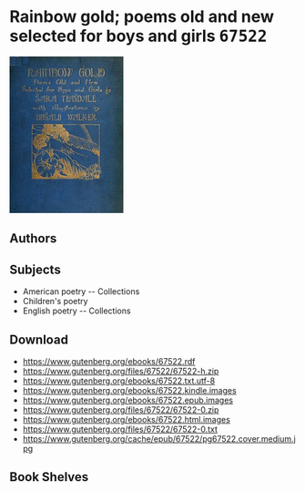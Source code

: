 # Rainbow gold; poems old and new selected for boys and girls <kbd>67522</kbd>

![](./cover.medium.jpg "")

## Authors



## Subjects


 - American poetry -- Collections
 - Children's poetry
 - English poetry -- Collections

## Download


 - https://www.gutenberg.org/ebooks/67522.rdf
 - https://www.gutenberg.org/files/67522/67522-h.zip
 - https://www.gutenberg.org/ebooks/67522.txt.utf-8
 - https://www.gutenberg.org/ebooks/67522.kindle.images
 - https://www.gutenberg.org/ebooks/67522.epub.images
 - https://www.gutenberg.org/files/67522/67522-0.zip
 - https://www.gutenberg.org/ebooks/67522.html.images
 - https://www.gutenberg.org/files/67522/67522-0.txt
 - https://www.gutenberg.org/cache/epub/67522/pg67522.cover.medium.jpg

## Book Shelves



